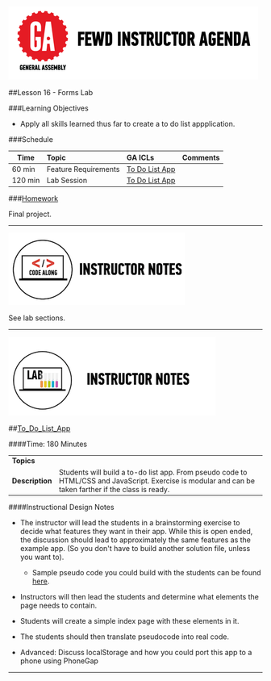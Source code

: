 ![GeneralAssemb.ly](../../img/icons/instr_agenda.png)


##Lesson 16 - Forms Lab


###Learning Objectives

*	Apply all skills learned thus far to create a to do list appplication.


###Schedule


| Time        | Topic| GA ICLs| Comments |
| ------------- |:-------------|:-------------------|:----------------|
| 60 min | Feature Requirements| [To Do List App]() | |
| 120 min | Lab Session | [To Do List App]() | |


###[Homework](../Homework/)

Final project. 

---

![Code Demo](../../img/icons/instr_code_along.png)

See lab sections.

---
 

![Exercise - Instructor](../../img/icons/instr_lab.png)


##[To_Do_List_App]()

####Time: 180 Minutes

| | |
| ------------- |:-------------|
| __Topics__ | | 
| __Description__|Students will build a to-do list app. From pseudo code to HTML/CSS and JavaScript. Exercise is modular and can be taken farther if the class is ready.|    


####Instructional Design Notes
 
*	The instructor will lead the students in a brainstorming exercise to decide what features they want in their app. While this is open ended, the discussion should lead to approximately the same features as the example app. (So you don't have to build another solution file, unless you want to).
	
	*	Sample pseudo code you could build with the students can be found [here](solution/pseudocode_suggestions.md).
		
*	Instructors will then lead the students and determine what elements the page needs to contain.

*	Students will create a simple index page with these elements in it.

*	The students should then translate pseudocode into real code.

*	Advanced: Discuss localStorage and how you could port this app to a phone using PhoneGap


---
